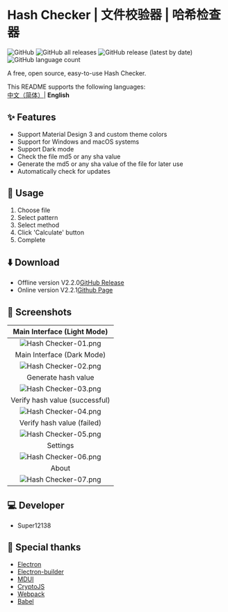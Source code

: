 # Hash Checker | 文件校验器 | 哈希检查器
![GitHub](https://img.shields.io/github/license/Super12138/Hash-Checker?style=flat-square)
![GitHub all releases](https://img.shields.io/github/downloads/Super12138/Hash-Checker/total?style=flat-square)
![GitHub release (latest by date)](https://img.shields.io/github/v/release/Super12138/Hash-Checker?style=flat-square)
![GitHub language count](https://img.shields.io/github/languages/count/Super12138/Hash-Checker?style=flat-square)

A free, open source, easy-to-use Hash Checker.

This README supports the following languages:<br>
[中文（简体）](README.md)| <strong>English</strong>

## ✨ Features
- Support Material Design 3 and custom theme colors
- Support for Windows and macOS systems
- Support Dark mode
- Check the file md5 or any sha value
- Generate the md5 or any sha value of the file for later use
- Automatically check for updates

## 📒 Usage
1. Choose file
2. Select pattern
3. Select method
4. Click 'Calculate' button
5. Complete

## ⬇️ Download
- Offline version V2.2.0[GitHub Release](https://github.com/Super12138/Hash-Checker/releases) 
- Online version V2.2.1[Github Page](https://super12138.github.io/Hash-Checker/)

## 📸 Screenshots

|             Main Interface (Light Mode)          |
| :----------------------------------------------------------: |
|   ![Hash Checker-01.png](https://s2.loli.net/2023/06/30/qoWMl7spyhOGuCt.png) |
|             Main Interface (Dark Mode)          |
|   ![Hash Checker-02.png](https://s2.loli.net/2023/06/30/nXaENxWC6q8riAS.png) |
|             Generate hash value             |
|   ![Hash Checker-03.png](https://s2.loli.net/2023/06/30/FskYWonwH4eEQ1q.png) |
|             Verify hash value (successful)       |
|   ![Hash Checker-04.png](https://s2.loli.net/2023/06/30/a7iQfP93bLn1EuI.png) |
|             Verify hash value (failed)       |
|   ![Hash Checker-05.png](https://s2.loli.net/2023/06/30/aSPDYW6dyocktl8.png) |
|             Settings                    |
|   ![Hash Checker-06.png](https://s2.loli.net/2023/06/30/IuAUpx5Zl12nfc6.png) |
|             About                    |
|   ![Hash Checker-07.png](https://s2.loli.net/2023/06/30/KhWM5aHDVBt6T4r.png) |

## 💻 Developer
- Super12138

## 🚀 Special thanks
 - [Electron](https://www.electronjs.org/)
 - [Electron-builder](https://www.electron.build/)
 - [MDUI](https://github.com/zdhxiong/mdui)
 - [CryptoJS](https://github.com/brix/crypto-js)
 - [Webpack](https://webpackjs.org/)
 - [Babel](https://babel.dev/)